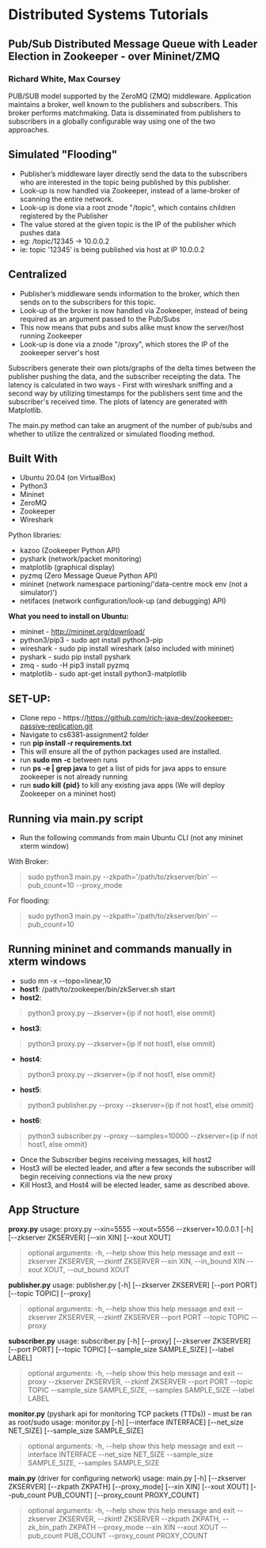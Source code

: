 # Distributed Systems Tutorials
## Pub/Sub Distributed Message Queue with Leader Election in Zookeeper - over Mininet/ZMQ
### Richard White, Max Coursey 


 PUB/SUB model supported by the ZeroMQ (ZMQ) middleware. Application maintains a broker, well known to the publishers and subscribers. This broker performs matchmaking. Data is disseminated from publishers to subscribers in a globally configurable way using one of the two approaches.

## Simulated "Flooding" 
- Publisher’s middleware layer directly send the data to the subscribers who are interested in the topic being published by this publisher. 
- Look-up is now handled via Zookeeper, instead of a lame-broker of scanning the entire network. 
- Look-up is done via a root znode "/topic", which contains children registered by the Publisher
- The value stored at the given topic is the IP of the publisher which pushes data
- eg: /topic/12345 -> 10.0.0.2
- ie: topic '12345' is being published via host at IP 10.0.0.2

## Centralized 
- Publisher’s middleware sends information to the broker, which then sends on to the subscribers for this topic.
- Look-up of the broker is now handled via Zookeeper, instead of being required as an argument passed to the Pub/Subs
- This now means that pubs and subs alike must know the server/host running Zookeeper
- Look-up is done via a znode "/proxy", which stores the IP of the zookeeper server's host


Subscribers generate their own plots/graphs of the delta times between the publisher pushing the data, and the subscriber receipting the data. The latency is calculated in two ways - First with wireshark sniffing and a second way by utilizing timestamps for the publishers sent time and the subscriber's received time.  The plots of latency are generated with Matplotlib.

The main.py method can take an arugment of the number of pub/subs and whether to utilize the centralized or simulated flooding method.

## Built With
- Ubuntu 20.04 (on VirtualBox)
- Python3
- Mininet
- ZeroMQ
- Zookeeper
- Wireshark

Python libraries:
 - kazoo (Zookeeper Python API)
 - pyshark (network/packet monitoring)
 - matplotlib (graphical display)
 - pyzmq (Zero Message Queue Python API)
 - mininet (network namespace partioning/'data-centre mock env (not a simulator)')
 - netifaces (network configuration/look-up (and debugging) API)

**What you need to install on Ubuntu:**
- mininet - http://mininet.org/download/
- python3/pip3  - sudo apt install python3-pip
- wireshark - sudo pip install wireshark (also included with mininet)
- pyshark - sudo pip install pyshark
- zmq - sudo -H pip3 install pyzmq
- matplotlib - sudo apt-get install python3-matplotlib

## SET-UP:
- Clone repo - https://https://github.com/rich-java-dev/zookeeper-passive-replication.git
- Navigate to cs6381-assignment2 folder
- run **pip install -r requirements.txt**
 - This will ensure all the of python packages used are installed.
- run **sudo mn -c** between runs
- run **ps -e | grep java** to get a list of pids for java apps to ensure zookeeper is not already running
- run **sudo kill {pid}** to kill any existing java apps (We will deploy Zookeeper on a mininet host)


## Running via main.py script
- Run the following commands from main Ubuntu CLI (not any mininet xterm window)

With Broker:
 >sudo python3 main.py --zkpath='/path/to/zkserver/bin' --pub_count=10 --proxy_mode

For flooding:
 >sudo python3 main.py --zkpath='/path/to/zkserver/bin' --pub_count=10

## **Running mininet and commands manually in xterm windows**
>
 - sudo mn -x --topo=linear,10
 - **host1**: /path/to/zookeeper/bin/zkServer.sh start
 - **host2**: 
 >python3 proxy.py --zkserver={ip if not host1, else ommit}
 - **host3**: 
 >python3 proxy.py --zkserver={ip if not host1, else ommit}
 - **host4**: 
 >python3 proxy.py --zkserver={ip if not host1, else ommit}
 - **host5**: 
 >python3 publisher.py --proxy --zkserver={ip if not host1, else ommit}
 - **host6**: 
 >python3 subscriber.py --proxy --samples=10000 --zkserver={ip if not host1, else ommit}

- Once the Subscriber begins receiving messages, kill host2
- Host3 will be elected leader, and after a few seconds the subscriber will begin receiving connections via the new proxy
- Kill Host3, and Host4 will be elected leader, same as described above.


## App Structure

**proxy.py**
usage: proxy.py --xin=5555 --xout=5556 --zkserver=10.0.0.1 [-h] [--zkserver ZKSERVER] [--xin XIN] [--xout XOUT]

>optional arguments:
  -h, --help            show this help message and exit
  --zkserver ZKSERVER, --zkintf ZKSERVER
  --xin XIN, --in_bound XIN
  --xout XOUT, --out_bound XOUT


**publisher.py**
usage: publisher.py [-h] [--zkserver ZKSERVER] [--port PORT] [--topic TOPIC] [--proxy]

>optional arguments:
  -h, --help            show this help message and exit
  --zkserver ZKSERVER, --zkintf ZKSERVER
  --port PORT
  --topic TOPIC
  --proxy

**subscriber.py**
usage: subscriber.py [-h] [--proxy] [--zkserver ZKSERVER] [--port PORT] [--topic TOPIC]
                     [--sample_size SAMPLE_SIZE] [--label LABEL]

>optional arguments:
  -h, --help            show this help message and exit
  --proxy
  --zkserver ZKSERVER, --zkintf ZKSERVER
  --port PORT
  --topic TOPIC
  --sample_size SAMPLE_SIZE, --samples SAMPLE_SIZE
  --label LABEL

**monitor.py** 
(pyshark api for monitoring TCP packets (TTDs)) - must be ran as root/sudo
usage: monitor.py [-h] [--interface INTERFACE] [--net_size NET_SIZE]
                  [--sample_size SAMPLE_SIZE]
>optional arguments:
  -h, --help            show this help message and exit
  --interface INTERFACE
  --net_size NET_SIZE
  --sample_size SAMPLE_SIZE, --samples SAMPLE_SIZE

**main.py** 
(driver for configuring network)
usage: main.py [-h] [--zkserver ZKSERVER] [--zkpath ZKPATH] [--proxy_mode] [--xin XIN] [--xout XOUT]
               [--pub_count PUB_COUNT] [--proxy_count PROXY_COUNT]

>optional arguments:
  -h, --help            show this help message and exit
  --zkserver ZKSERVER, --zkintf ZKSERVER
  --zkpath ZKPATH, --zk_bin_path ZKPATH
  --proxy_mode
  --xin XIN
  --xout XOUT
  --pub_count PUB_COUNT
  --proxy_count PROXY_COUNT
